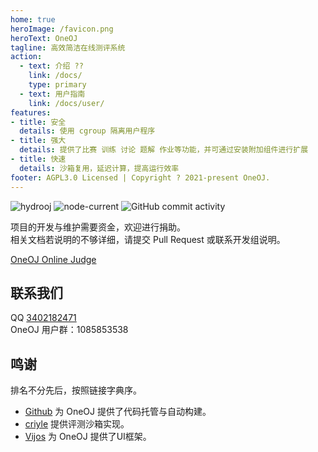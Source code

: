 ```yaml
---
home: true
heroImage: /favicon.png
heroText: OneOJ
tagline: 高效简洁在线测评系统
action:
  - text: 介绍 ??
    link: /docs/
    type: primary
  - text: 用户指南
    link: /docs/user/
features:
- title: 安全
  details: 使用 cgroup 隔离用户程序
- title: 强大
  details: 提供了比赛 训练 讨论 题解 作业等功能，并可通过安装附加组件进行扩展
- title: 快速
  details: 沙箱复用，延迟计算，提高运行效率
footer: AGPL3.0 Licensed | Copyright ? 2021-present OneOJ.
---
```


![hydrooj](https://img.shields.io/npm/dm/hydrooj)
![node-current](https://img.shields.io/node/v/hydrooj)
![GitHub commit activity](https://img.shields.io/github/commit-activity/y/hydro-dev/OneOJ)
  
项目的开发与维护需要资金，欢迎进行捐助。  
相关文档若说明的不够详细，请提交 Pull Request 或联系开发组说明。  


[OneOJ Online Judge](https://oj.upan.ink/)

## 联系我们

QQ [3402182471](https://wpa.qq.com/msgrd?v=3&uin=3402182471&site=qq&menu=yes)  
OneOJ 用户群：1085853538    

## 鸣谢

排名不分先后，按照链接字典序。

- [Github](https://github.com/) 为 OneOJ 提供了代码托管与自动构建。
- [criyle](https://github.com/criyle) 提供评测沙箱实现。
- [Vijos](https://github.com/vijos/vj4) 为 OneOJ 提供了UI框架。
